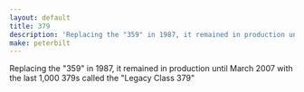 ```yaml
---
layout: default
title: 379
description: 'Replacing the "359" in 1987, it remained in production until March 2007 with the last 1,000 379s called the "Legacy Class 379"'
make: peterbilt
---
```


Replacing the "359" in 1987, it remained in production until March 2007 with the last 1,000 379s called the "Legacy Class 379"